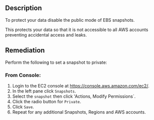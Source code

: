 ## Description

To protect your data disable the public mode of EBS snapshots.

This protects your data so that it is not accessible to all AWS accounts preventing accidental access and leaks.

## Remediation

Perform the following to set a snapshot to private:

### From Console:

1. Login to the EC2 console at https://console.aws.amazon.com/ec2/.
2. In the left pane click `Snapshots`.
3. Select the `snapshot` then click 'Actions, Modify Permissions`.
4. Click the radio button for `Private`.
5. Click `Save`.
6. Repeat for any additional Snapshots, Regions and AWS accounts.
